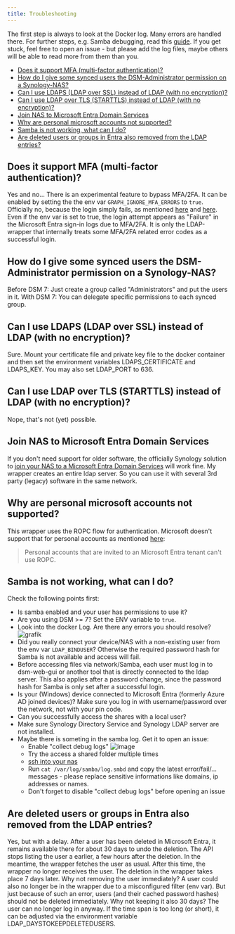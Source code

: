 ```yaml
---
title: Troubleshooting
---
```


The first step is always to look at the Docker log. Many errors are handled there. For further steps, e.g. Samba debugging, read this [guide](#samba-is-not-working-what-can-i-do). If you get stuck, feel free to open an issue - but please add the log files, maybe others will be able to read more from them than you.

- [Does it support MFA (multi-factor authentication)?
](#does-it-support-mfa-multi-factor-authentication)
- [How do I give some synced users the DSM-Administrator permission on a Synology-NAS?](#how-do-i-give-some-synced-users-the-dsm-administrator-permission-on-a-synology-nas)
- [Can I use LDAPS (LDAP over SSL) instead of LDAP (with no encryption)?](#can-i-use-ldaps-ldap-over-ssl-instead-of-ldap-with-no-encryption)
- [Can I use LDAP over TLS (STARTTLS) instead of LDAP (with no encryption)?](#can-i-use-ldap-over-tls-starttls-instead-of-ldap-with-no-encryption)
- [Join NAS to Microsoft Entra Domain Services](#join-nas-to-microsoft-entra-domain-services)
- [Why are personal microsoft accounts not supported?](#why-are-personal-microsoft-accounts-not-supported)
- [Samba is not working, what can I do?](#samba-is-not-working-what-can-i-do)
- [Are deleted users or groups in Entra also removed from the LDAP entries?](#are-deleted-users-or-groups-in-entra-also-removed-from-the-ldap-entries)

## Does it support MFA (multi-factor authentication)?

Yes and no... There is an experimental feature to bypass MFA/2FA. It can be enabled by setting the the env var `GRAPH_IGNORE_MFA_ERRORS` to `true`.
Officially no, because the login simply fails, as mentioned [here](https://learn.microsoft.com/en-us/entra/identity-platform/v2-oauth-ropc) and [here](https://github.com/Azure/ms-rest-nodeauth/issues/93). Even if the env var is set to true, the login attempt appears as "Failure" in the Microsoft Entra sign-in logs due to MFA/2FA. It is only the LDAP-wrapper that internally treats some MFA/2FA related error codes as a successful login.

## How do I give some synced users the DSM-Administrator permission on a Synology-NAS?

Before DSM 7: Just create a group called "Administrators" and put the users in it.
With DSM 7: You can delegate specific permissions to each synced group.

## Can I use LDAPS (LDAP over SSL) instead of LDAP (with no encryption)?

Sure. Mount your certificate file and private key file to the docker container and then set the environment variables LDAPS_CERTIFICATE and LDAPS_KEY. You may also set LDAP_PORT to 636.

## Can I use LDAP over TLS (STARTTLS) instead of LDAP (with no encryption)?

Nope, that's not (yet) possible.

## Join NAS to Microsoft Entra Domain Services

If you don't need support for older software, the officially Synology solution to [join your NAS to a Microsoft Entra Domain Services](https://kb.synology.com/en-my/DSM/tutorial/How_to_join_NAS_to_Azure_AD_Domain) will work fine.
My wrapper creates an entire ldap server. So you can use it with several 3rd party (legacy) software in the same network.

## Why are personal microsoft accounts not supported?

This wrapper uses the ROPC flow for authentication. Microsoft doesn't support that for personal accounts as mentioned [here](https://learn.microsoft.com/en-us/entra/identity-platform/v2-oauth-ropc):
> Personal accounts that are invited to an Microsoft Entra tenant can't use ROPC.

## Samba is not working, what can I do?

Check the following points first:

- Is samba enabled and your user has permissions to use it?
- Are you using DSM >= 7? Set the ENV variable to `true`.
- Look into the docker Log. Are there any errors you should resolve? ![grafik](https://user-images.githubusercontent.com/23347180/114864713-9bb5e380-9df1-11eb-9138-5213537b7a3b.png)
- Did you really connect your device/NAS with a non-existing user from the env var `LDAP_BINDUSER`? Otherwise the required password hash for Samba is not available and access will fail.
- Before accessing files via network/Samba, each user must log in to dsm-web-gui or another tool that is directly connected to the ldap server. This also applies after a password change, since the password hash for Samba is only set after a successful login.
- Is your (Windows) device connected to Microsoft Entra (formerly Azure AD joined devices)? Make sure you log in with username/password over the network, not with your pin code.
- Can you successfully access the shares with a local user?
- Make sure Synology Directory Service and Synology LDAP server are not installed.
- Maybe there is someting in the samba log. Get it to open an issue:
  - Enable "collect debug logs"
![image](https://user-images.githubusercontent.com/23347180/171563962-bea25dd1-8072-45d2-bbd9-5b8c86d3af1c.png)
  - Try the access a shared folder multiple times
  - [ssh into your nas](https://kb.synology.com/en-global/DSM/tutorial/How_to_login_to_DSM_with_root_permission_via_SSH_Telnet)
  - Run `cat /var/log/samba/log.smbd` and copy the latest error/fail/... messages - please replace sensitive informations like domains, ip addresses or names.
  - Don't forget to disable "collect debug logs" before opening an issue

## Are deleted users or groups in Entra also removed from the LDAP entries?

Yes, but with a delay. After a user has been deleted in Microsoft Entra, it remains available there for about 30 days to undo the deletion. The API stops listing the user a earlier, a few hours after the deletion. In the meantime, the wrapper fetches the user as usual. After this time, the wrapper no longer receives the user. The deletion in the wrapper takes place 7 days later. Why not removing the user immediately? A user could also no longer be in the wrapper due to a misconfigured filter (env var). But just because of such an error, users (and their cached password hashes) should not be deleted immediately. Why not keeping it also 30 days? The user can no longer log in anyway. If the time span is too long (or short), it can be adjusted via the environment variable LDAP_DAYSTOKEEPDELETEDUSERS.
